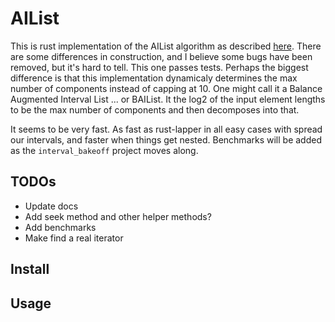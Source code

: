 # AIList

This is rust implementation of the AIList algorithm as described
[here](https://www.biorxiv.org/content/10.1101/593657v1). There are some
differences in construction, and I believe some bugs have been removed,
but it's hard to tell. This one passes tests. Perhaps the biggest
difference is that this implementation dynamicaly determines the max
number of components instead of capping at 10. One might call it a
Balance Augmented Interval List ... or BAIList. It the log2 of the input
element lengths to be the max number of components and then decomposes
into that. 

It seems to be very fast. As fast as rust-lapper in all easy cases with
spread our intervals, and faster when things get nested. Benchmarks will
be added as the `interval_bakeoff` project moves along.

## TODOs

- Update docs
- Add seek method and other helper methods?
- Add benchmarks
- Make find a real iterator

## Install

## Usage
